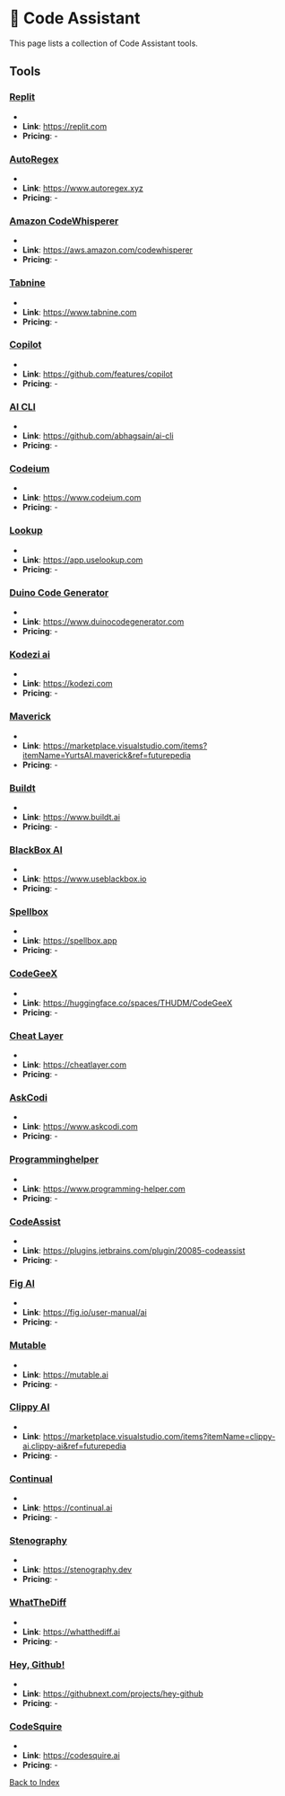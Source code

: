 # 🥷 Code Assistant

This page lists a collection of Code Assistant tools.

## Tools

### [Replit](https://replit.com)
-
- **Link**: https://replit.com
- **Pricing**: -

### [AutoRegex](https://www.autoregex.xyz)
-
- **Link**: https://www.autoregex.xyz
- **Pricing**: -

### [Amazon CodeWhisperer](https://aws.amazon.com/codewhisperer)
-
- **Link**: https://aws.amazon.com/codewhisperer
- **Pricing**: -

### [Tabnine](https://www.tabnine.com)
-
- **Link**: https://www.tabnine.com
- **Pricing**: -

### [Copilot](https://github.com/features/copilot)
-
- **Link**: https://github.com/features/copilot
- **Pricing**: -

### [AI CLI](https://github.com/abhagsain/ai-cli)
-
- **Link**: https://github.com/abhagsain/ai-cli
- **Pricing**: -

### [Codeium](https://www.codeium.com)
-
- **Link**: https://www.codeium.com
- **Pricing**: -

### [Lookup](https://app.uselookup.com)
-
- **Link**: https://app.uselookup.com
- **Pricing**: -

### [Duino Code Generator](https://www.duinocodegenerator.com)
-
- **Link**: https://www.duinocodegenerator.com
- **Pricing**: -

### [Kodezi ai](https://kodezi.com)
-
- **Link**: https://kodezi.com
- **Pricing**: -

### [Maverick](https://marketplace.visualstudio.com/items?itemName=YurtsAI.maverick&ref=futurepedia)
-
- **Link**: https://marketplace.visualstudio.com/items?itemName=YurtsAI.maverick&ref=futurepedia
- **Pricing**: -

### [Buildt](https://www.buildt.ai)
-
- **Link**: https://www.buildt.ai
- **Pricing**: -

### [BlackBox AI](https://www.useblackbox.io)
-
- **Link**: https://www.useblackbox.io
- **Pricing**: -

### [Spellbox](https://spellbox.app)
-
- **Link**: https://spellbox.app
- **Pricing**: -

### [CodeGeeX](https://huggingface.co/spaces/THUDM/CodeGeeX)
-
- **Link**: https://huggingface.co/spaces/THUDM/CodeGeeX
- **Pricing**: -

### [Cheat Layer](https://cheatlayer.com)
-
- **Link**: https://cheatlayer.com
- **Pricing**: -

### [AskCodi](https://www.askcodi.com)
-
- **Link**: https://www.askcodi.com
- **Pricing**: -

### [Programminghelper](https://www.programming-helper.com)
-
- **Link**: https://www.programming-helper.com
- **Pricing**: -

### [CodeAssist](https://plugins.jetbrains.com/plugin/20085-codeassist)
-
- **Link**: https://plugins.jetbrains.com/plugin/20085-codeassist
- **Pricing**: -

### [Fig AI](https://fig.io/user-manual/ai)
-
- **Link**: https://fig.io/user-manual/ai
- **Pricing**: -

### [Mutable](https://mutable.ai)
-
- **Link**: https://mutable.ai
- **Pricing**: -

### [Clippy AI](https://marketplace.visualstudio.com/items?itemName=clippy-ai.clippy-ai&ref=futurepedia)
-
- **Link**: https://marketplace.visualstudio.com/items?itemName=clippy-ai.clippy-ai&ref=futurepedia
- **Pricing**: -

### [Continual](https://continual.ai)
-
- **Link**: https://continual.ai
- **Pricing**: -

### [Stenography](https://stenography.dev)
-
- **Link**: https://stenography.dev
- **Pricing**: -

### [WhatTheDiff](https://whatthediff.ai)
-
- **Link**: https://whatthediff.ai
- **Pricing**: -

### [Hey, Github!](https://githubnext.com/projects/hey-github)
-
- **Link**: https://githubnext.com/projects/hey-github
- **Pricing**: -

### [CodeSquire](https://codesquire.ai)
-
- **Link**: https://codesquire.ai
- **Pricing**: -


[Back to Index](././README.MD)